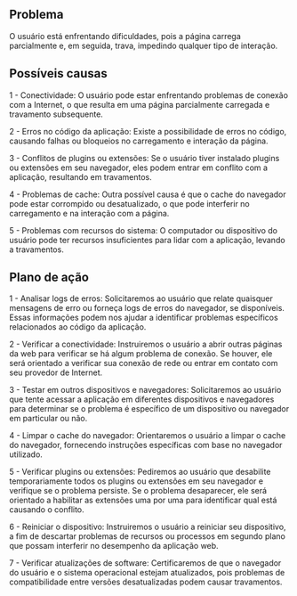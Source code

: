 ## Problema

O usuário está enfrentando dificuldades, pois a página carrega parcialmente e, em seguida, trava, impedindo qualquer tipo de interação.

## Possíveis causas

1 - Conectividade: O usuário pode estar enfrentando problemas de conexão com a Internet, o que resulta em uma página parcialmente carregada e travamento subsequente.

2 - Erros no código da aplicação: Existe a possibilidade de erros no código, causando falhas ou bloqueios no carregamento e interação da página.

3 - Conflitos de plugins ou extensões: Se o usuário tiver instalado plugins ou extensões em seu navegador, eles podem entrar em conflito com a aplicação, resultando em travamentos.

4 - Problemas de cache: Outra possível causa é que o cache do navegador pode estar corrompido ou desatualizado, o que pode interferir no carregamento e na interação com a página.

5 - Problemas com recursos do sistema: O computador ou dispositivo do usuário pode ter recursos insuficientes para lidar com a aplicação, levando a travamentos.

## Plano de ação

1 - Analisar logs de erros: Solicitaremos ao usuário que relate quaisquer mensagens de erro ou forneça logs de erros do navegador, se disponíveis. Essas informações podem nos ajudar a identificar problemas específicos relacionados ao código da aplicação.

2 - Verificar a conectividade: Instruiremos o usuário a abrir outras páginas da web para verificar se há algum problema de conexão. Se houver, ele será orientado a verificar sua conexão de rede ou entrar em contato com seu provedor de Internet.

3 - Testar em outros dispositivos e navegadores: Solicitaremos ao usuário que tente acessar a aplicação em diferentes dispositivos e navegadores para determinar se o problema é específico de um dispositivo ou navegador em particular ou não.

4 - Limpar o cache do navegador: Orientaremos o usuário a limpar o cache do navegador, fornecendo instruções específicas com base no navegador utilizado.

5 - Verificar plugins ou extensões: Pediremos ao usuário que desabilite temporariamente todos os plugins ou extensões em seu navegador e verifique se o problema persiste. Se o problema desaparecer, ele será orientado a habilitar as extensões uma por uma para identificar qual está causando o conflito.

6 - Reiniciar o dispositivo: Instruiremos o usuário a reiniciar seu dispositivo, a fim de descartar problemas de recursos ou processos em segundo plano que possam interferir no desempenho da aplicação web.

7 - Verificar atualizações de software: Certificaremos de que o navegador do usuário e o sistema operacional estejam atualizados, pois problemas de compatibilidade entre versões desatualizadas podem causar travamentos.
